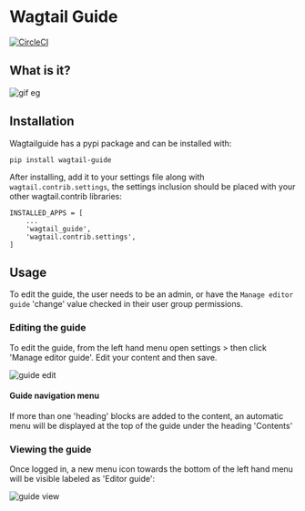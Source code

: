 # Wagtail Guide
[![CircleCI](https://circleci.com/gh/kevinhowbrook/wagtailguide.svg?style=shield&circle)](https://circleci.com/gh/kevinhowbrook/wagtailguide)

## What is it?

![gif eg](https://s3.gifyu.com/images/wg-eg.gif)

## Installation

Wagtailguide has a pypi package and can be installed with:

```
pip install wagtail-guide
```

After installing, add it to your settings file along with `wagtail.contrib.settings`, the settings inclusion should be placed with your other wagtail.contrib libraries:

```
INSTALLED_APPS = [
    ...
    'wagtail_guide',
    'wagtail.contrib.settings',
]
```

## Usage
To edit the guide, the user needs to be an admin, or have the `Manage editor guide` 'change' value checked in their user group permissions.

### Editing the guide
To edit the guide, from the left hand menu open settings > then click 'Manage editor guide'. Edit your content and then save.

![guide edit](https://i.imgur.com/ZGRlu3I.png)

#### Guide navigation menu
If more than one 'heading' blocks are added to the content, an automatic menu will be displayed at the top of the guide under the heading 'Contents'

### Viewing the guide
Once logged in, a new menu icon towards the bottom of the left hand menu will be visible labeled as 'Editor guide':

![guide view](https://i.imgur.com/HbCVvXy.png)
